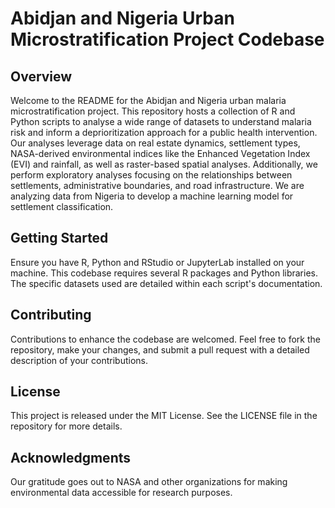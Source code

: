 # Abidjan and Nigeria Urban Microstratification Project Codebase 

## Overview
Welcome to the README for the Abidjan and Nigeria urban malaria microstratification project. This repository hosts a collection of R and Python scripts to analyse a wide range of datasets to understand malaria risk and inform a deprioritization approach for a public health intervention. Our analyses leverage data on real estate dynamics, settlement types, NASA-derived environmental indices like the Enhanced Vegetation Index (EVI) and rainfall, as well as raster-based spatial analyses. Additionally, we perform exploratory analyses focusing on the relationships between settlements, administrative boundaries, and road infrastructure. We are analyzing data from Nigeria to develop a machine learning model for settlement classification.



## Getting Started

Ensure you have R, Python and RStudio or JupyterLab installed on your machine. This codebase requires several R packages and Python libraries. The specific datasets used are detailed within each script's documentation.


## Contributing

Contributions to enhance the codebase are welcomed. Feel free to fork the repository, make your changes, and submit a pull request with a detailed description of your contributions.

## License

This project is released under the MIT License. See the LICENSE file in the repository for more details.

## Acknowledgments

Our gratitude goes out to NASA and other organizations for making environmental data accessible for research purposes.

